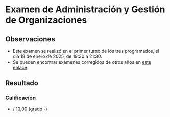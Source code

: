 # Examen de Administración y Gestión de Organizaciones

## Observaciones

- Este examen se realizó en el primer turno de los tres programados, el día 18 de enero de 2025, de 19:30 a 21:30.
- Se pueden encontrar exámenes corregidos de otros años en [este enlace](https://mega.nz/folder/edg2wAIQ#TU4qkiQJvv_3d5BxBwQa8A/folder/iV5ChIBS).

## Resultado

### Calificación

- / 10,00 (grado -)